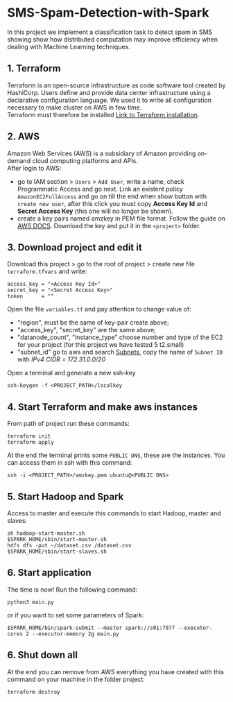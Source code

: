 # SMS-Spam-Detection-with-Spark
In this project we implement a classification task to detect spam in SMS showing show how distributed computation may improve efficiency when dealing with Machine Learning techniques.

## 1. Terraform
Terraform is an open-source infrastructure as code software tool created by HashiCorp. Users define and provide data center infrastructure using a declarative configuration language. We used it to write all configuration necessary to make cluster on AWS in few time.\
Terraform must therefore be installed [Link to Terraform installation](https://www.terraform.io/docs/cli/install/apt.html).
## 2. AWS
Amazon Web Services (AWS) is a subsidiary of Amazon providing on-demand cloud computing platforms and APIs.\
After login to AWS:
- go to IAM section > `Users` > `Add User`, write a name, check Programmatic Access and go next. Link an existent policy `AmazonEC2FullAccess` and go on till the end when show button with `create new user`, after this click you must copy **Access Key Id** and **Secret Access Key** (this one will no longer be shown).
- create a key pairs named amzkey in PEM file format. Follow the guide on [AWS DOCS](https://docs.aws.amazon.com/AWSEC2/latest/UserGuide/ec2-key-pairs.html#having-ec2-create-your-key-pair). Download the key and put it in the `<project>` folder.
## 3. Download project and edit it
Download this project > go to the root of project > create new file `terraform.tfvars` and write:
```
access_key = "<Access Key Id>"
secret_key = "<Secret Access Key>"
token      = ""
```
Open the file `variables.tf` and pay attention to change value of:
- "region", must be the same of key-pair create above;
- "access_key", "secret_key" are the same above;
- "datanode_count", "instance_type" choose number and type of the EC2 for your project (for this project we have tested 5 t2.small)
- "subnet_id" go to aws and search [Subnets](https://console.aws.amazon.com/vpc/home?region=us-east-1#subnets:), copy the name of `Subnet ID` with *IPv4 CIDR = 172.31.0.0/20*

Open a terminal and generate a new ssh-key
```
ssh-keygen -f <PROJECT_PATH>/localkey
```
## 4. Start Terraform and make aws instances
From path of project run these commands:
```
terraform init
terraform apply
```
At the end the terminal prints some `PUBLIC DNS`, these are the instances. You can access them in ssh with this command:
```
ssh -i <PROJECT_PATH>/amzkey.pem ubuntu@<PUBLIC DNS>
```
## 5. Start Hadoop and Spark
Access to master and execute this commands to start Hadoop, master and slaves:
```
sh hadoop-start-master.sh
$SPARK_HOME/sbin/start-master.sh
hdfs dfs -put ~/dataset.csv /dataset.csv
$SPARK_HOME/sbin/start-slaves.sh
```
## 6. Start application
The time is now! Run the following command:
```
python3 main.py
```
or if you want to set some parameters of Spark:
```
$SPARK_HOME/bin/spark-submit --master spark://s01:7077 --executor-cores 2 --executor-memory 2g main.py
```
## 6. Shut down all
At the end you can remove from AWS everything you have created with this command on your machine in the folder project:
```
terraform destroy
```
